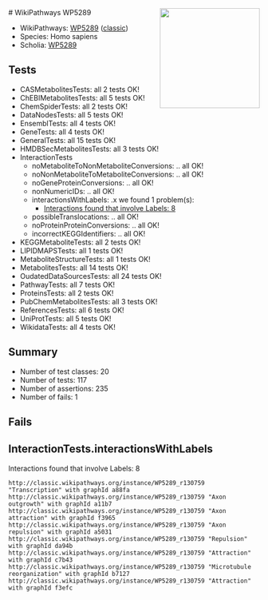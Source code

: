 <img style="float: right; width: 200px" src="https://upload.wikimedia.org/wikipedia/commons/thumb/8/83/Wplogo_with_text_500.png/640px-Wplogo_with_text_500.png" />
# WikiPathways WP5289

* WikiPathways: [WP5289](https://wikipathways.org/pathways/WP5289) ([classic](https://classic.wikipathways.org/instance/WP5289))
* Species: Homo sapiens
* Scholia: [WP5289](https://scholia.toolforge.org/wikipathways/WP5289)
## Tests
* CASMetabolitesTests: all 2 tests OK!
* ChEBIMetabolitesTests: all 5 tests OK!
* ChemSpiderTests: all 2 tests OK!
* DataNodesTests: all 5 tests OK!
* EnsemblTests: all 4 tests OK!
* GeneTests: all 4 tests OK!
* GeneralTests: all 15 tests OK!
* HMDBSecMetabolitesTests: all 3 tests OK!
* InteractionTests
    * noMetaboliteToNonMetaboliteConversions: .. all OK!
    * noNonMetaboliteToMetaboliteConversions: .. all OK!
    * noGeneProteinConversions: .. all OK!
    * nonNumericIDs: .. all OK!
    * interactionsWithLabels: .x we found 1 problem(s):
        * [Interactions found that involve Labels: 8](#630d267f)
    * possibleTranslocations: .. all OK!
    * noProteinProteinConversions: .. all OK!
    * incorrectKEGGIdentifiers: .. all OK!
* KEGGMetaboliteTests: all 2 tests OK!
* LIPIDMAPSTests: all 1 tests OK!
* MetaboliteStructureTests: all 1 tests OK!
* MetabolitesTests: all 14 tests OK!
* OudatedDataSourcesTests: all 24 tests OK!
* PathwayTests: all 7 tests OK!
* ProteinsTests: all 2 tests OK!
* PubChemMetabolitesTests: all 3 tests OK!
* ReferencesTests: all 6 tests OK!
* UniProtTests: all 5 tests OK!
* WikidataTests: all 4 tests OK!


## Summary

* Number of test classes: 20
* Number of tests: 117
* Number of assertions: 235
* Number of fails: 1

## Fails

<a name="630d267f" />

## InteractionTests.interactionsWithLabels

Interactions found that involve Labels: 8
```
http://classic.wikipathways.org/instance/WP5289_r130759 "Transcription" with graphId a88fa
http://classic.wikipathways.org/instance/WP5289_r130759 "Axon outgrowth" with graphId a11b7
http://classic.wikipathways.org/instance/WP5289_r130759 "Axon attraction" with graphId f3965
http://classic.wikipathways.org/instance/WP5289_r130759 "Axon repulsion" with graphId a5031
http://classic.wikipathways.org/instance/WP5289_r130759 "Repulsion" with graphId da94b
http://classic.wikipathways.org/instance/WP5289_r130759 "Attraction" with graphId c7b43
http://classic.wikipathways.org/instance/WP5289_r130759 "Microtubule
reorganization" with graphId b7127
http://classic.wikipathways.org/instance/WP5289_r130759 "Attraction" with graphId f3efc
```

